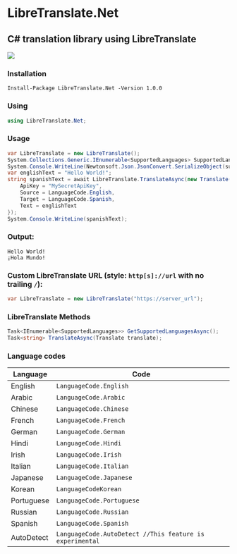 # LibreTranslate.Net
## C# translation library using LibreTranslate
<p>
	<a href="https://www.nuget.org/packages/LibreTranslate.Net">
	    <img src="https://buildstats.info/nuget/LibreTranslate.Net?v=1.0.0" />
	</a>
</p>

### Installation
`Install-Package LibreTranslate.Net -Version 1.0.0`
### Using
```csharp
using LibreTranslate.Net;
```
### Usage
```csharp
var LibreTranslate = new LibreTranslate();
System.Collections.Generic.IEnumerable<SupportedLanguages> SupportedLanguages = await LibreTranslate.GetSupportedLanguagesAsync();
System.Console.WriteLine(Newtonsoft.Json.JsonConvert.SerializeObject(supportedLanguages, Newtonsoft.Json.Formatting.Indented));
var englishText = "Hello World!";
string spanishText = await LibreTranslate.TranslateAsync(new Translate() {
    ApiKey = "MySecretApiKey",
    Source = LanguageCode.English,
    Target = LanguageCode.Spanish,
    Text = englishText
});
System.Console.WriteLine(spanishText);
```
### Output:
```
Hello World!
¡Hola Mundo!
```
### Custom LibreTranslate URL (style: `http[s]://url` with no trailing `/`):
```csharp
var LibreTranslate = new LibreTranslate("https://server_url");
```
### LibreTranslate Methods
```csharp
Task<IEnumerable<SupportedLanguages>> GetSupportedLanguagesAsync();
Task<string> TranslateAsync(Translate translate);
```
### Language codes
Language|Code
-|-
English|`LanguageCode.English`
Arabic|`LanguageCode.Arabic`
Chinese|`LanguageCode.Chinese`
French|`LanguageCode.French`
German|`LanguageCode.German`
Hindi|`LanguageCode.Hindi`
Irish|`LanguageCode.Irish`
Italian|`LanguageCode.Italian`
Japanese|`LanguageCode.Japanese`
Korean|`LanguageCodeKorean`
Portuguese|`LanguageCode.Portuguese`
Russian|`LanguageCode.Russian`
Spanish|`LanguageCode.Spanish`
AutoDetect|`LanguageCode.AutoDetect //This feature is experimental`
